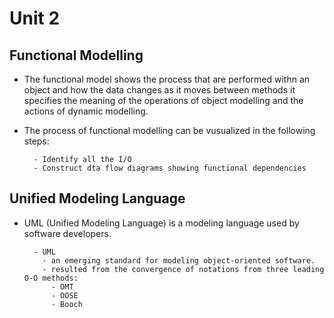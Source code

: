 # Unit 2 #

## Functional Modelling ##

- The functional model shows the process that are performed withn an object and how the data changes as it moves between methods it specifies the meaning of the operations of object modelling and the actions of dynamic modelling.
- The process of functional modelling can be vusualized in the following steps:
  
        - Identify all the I/O
        - Construct dta flow diagrams showing functional dependencies

## Unified Modeling Language ##

- UML (Unified Modeling Language) is a modeling language used by software developers.

        - UML
          - an emerging standard for modeling object-oriented software.
          - resulted from the convergence of notations from three leading O-O methods:
            - OMT
            - OOSE
            - Booch
